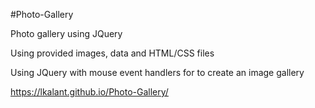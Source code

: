 #Photo-Gallery

Photo gallery using JQuery

Using provided images, data and HTML/CSS files

Using JQuery with mouse event handlers for to create an image gallery

https://lkalant.github.io/Photo-Gallery/
